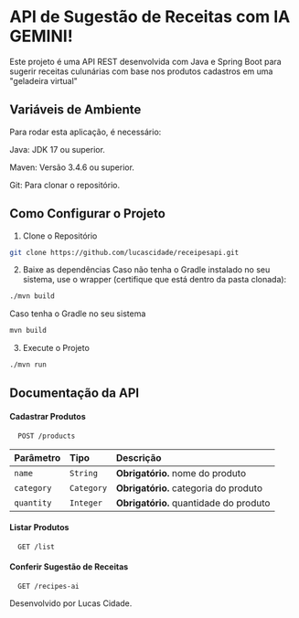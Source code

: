 # API de Sugestão de Receitas com IA GEMINI!

Este projeto é uma API REST desenvolvida com Java e Spring Boot para sugerir receitas culunárias com base nos produtos cadastros em uma "geladeira virtual"




## Variáveis de Ambiente

Para rodar esta aplicação, é necessário:

Java: JDK 17 ou superior.

Maven: Versão 3.4.6 ou superior.

Git: Para clonar o repositório.





##  Como Configurar o Projeto

1. Clone o Repositório

```bash
git clone https://github.com/lucascidade/receipesapi.git

```

2. Baixe as dependências
Caso não tenha o Gradle instalado no seu sistema, use o wrapper (certifique que está dentro da pasta clonada):
```bash
./mvn build

```
Caso tenha o Gradle no seu sistema

```bash
mvn build
```

3. Execute o Projeto
```bash
./mvn run
```

## Documentação da API

#### Cadastrar Produtos

```http
  POST /products
```

| Parâmetro   | Tipo       | Descrição                           |
| :---------- | :--------- | :---------------------------------- |
| `name` | `String` | **Obrigatório.** nome do produto
| `category` | `Category` | **Obrigatório.**  categoria do produto
| `quantity` | `Integer` | **Obrigatório.**  quantidade do produto


#### Listar Produtos

```http
  GET /list
```

#### Conferir Sugestão de Receitas

```http
  GET /recipes-ai
```




Desenvolvido por Lucas Cidade.
